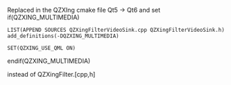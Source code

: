 Replaced in the QZXIng cmake file Qt5 -> Qt6
and set
if(QZXING_MULTIMEDIA)

    LIST(APPEND SOURCES QZXingFilterVideoSink.cpp QZXingFilterVideoSink.h)
    add_definitions(-DQZXING_MULTIMEDIA)

    SET(QZXING_USE_QML ON)

endif(QZXING_MULTIMEDIA)

instead of QZXingFilter.[cpp,h]
